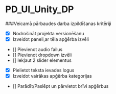 # PD_UI_Unity_DP

###Veicamā pārbaudes darba izpildīšanas kritēriji
- [x] Nodrošināt projekta versionēšanu
- [x] Izveidot paneli,ar tēla apģērba izvēli
- [] Pievienot audio failus
- [] Pievienot dropdown izvēli
- [] Iekļaut 2 slider elementus
- [x] Pielietot teksta ievades logus
- [x] Izveidot vairākas apģērba kategorijas
- [] Parādīt/Paslēpt un pārvietot brīvi apģērbus 
